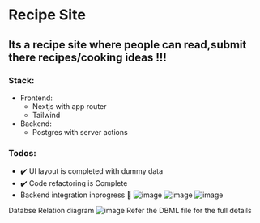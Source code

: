 # Recipe Site
## Its a recipe site where people can read,submit there recipes/cooking ideas !!!
### Stack:
- Frontend:
  - Nextjs with app router
  - Tailwind
- Backend:
    - Postgres with server actions
 ### Todos:
 - ✔️ UI layout is completed with dummy data
 - ✔️ Code refactoring is Complete
 - Backend integration inprogress 🐢
![image](https://github.com/user-attachments/assets/367bbc4d-ad0f-459c-b04c-4b22d277f2e3)
![image](https://github.com/user-attachments/assets/3a93fad8-ec90-4ac6-92e3-a674e5b7df18)
![image](https://github.com/user-attachments/assets/d894f90a-2a6a-4b44-83eb-381789f7dc7e)

Databse Relation diagram
![image](https://github.com/user-attachments/assets/13789542-e501-403b-944d-06c19bba3af4)
Refer the DBML file for the full details 
